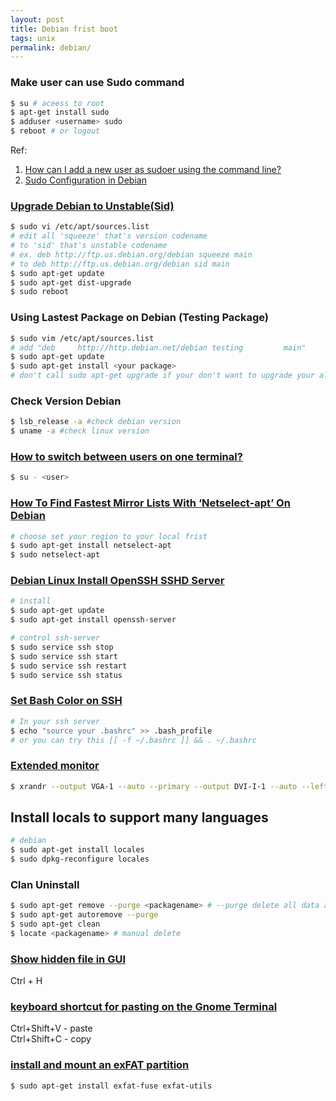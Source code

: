 ```yaml
---
layout: post
title: Debian frist boot
tags: unix
permalink: debian/
---
```


### Make user can use Sudo command

```sh
$ su # aceess to root  
$ apt-get install sudo  
$ adduser <username> sudo  
$ reboot # or logout  
```
Ref:  
1. [How can I add a new user as sudoer using the command line?](http://askubuntu.com/questions/7477/how-can-i-add-a-new-user-as-sudoer-using-the-command-line)    
2. [Sudo Configuration in Debian](http://www.debianhelp.co.uk/sudo.htm)    

### [Upgrade Debian to Unstable(Sid)](https://www.digitalocean.com/community/tutorials/upgrading-debian-to-unstable)

```sh
$ sudo vi /etc/apt/sources.list
# edit all 'squeeze' that's version codename 
# to 'sid' that's unstable codename
# ex. deb http://ftp.us.debian.org/debian squeeze main 
# to deb http://ftp.us.debian.org/debian sid main
$ sudo apt-get update
$ sudo apt-get dist-upgrade
$ sudo reboot
```

### Using Lastest Package on Debian (Testing Package)

```sh
$ sudo vim /etc/apt/sources.list
# add "deb     http://http.debian.net/debian testing         main"
$ sudo apt-get update
$ sudo apt-get install <your package>
# don't call sudo apt-get upgrade if your don't want to upgrade your all system to lastest packages
```

### Check Version Debian

```sh
$ lsb_release -a #check debian version
$ uname -a #check linux version
```

### [How to switch between users on one terminal?](http://unix.stackexchange.com/questions/3568/how-to-switch-between-users-on-one-terminal)

```sh
$ su - <user>
```


### [How To Find Fastest Mirror Lists With ‘Netselect-apt’ On Debian](http://www.unixmen.com/how-to-find-fastest-official-mirror-lists-with-netselect-apt-on-debian/)

```sh
# choose set your region to your local frist
$ sudo apt-get install netselect-apt
$ sudo netselect-apt
```

### [Debian Linux Install OpenSSH SSHD Server](http://www.cyberciti.biz/faq/debian-linux-install-openssh-sshd-server/)

```sh
# install
$ sudo apt-get update
$ sudo apt-get install openssh-server

# control ssh-server
$ sudo service ssh stop
$ sudo service ssh start
$ sudo service ssh restart
$ sudo service ssh status
```

### [Set Bash Color on SSH](http://ubuntuforums.org/showthread.php?t=1733664)

```sh
# In your ssh server
$ echo "source your .bashrc" >> .bash_profile
# or you can try this [[ -f ~/.bashrc ]] && . ~/.bashrc
```

### [Extended monitor](http://unix.stackexchange.com/questions/101283/extended-monitor-scroll-right-to-access-left-screen)


```sh
$ xrandr --output VGA-1 --auto --primary --output DVI-I-1 --auto --left-of VGA-1
```
## Install locals to support many languages

```sh
# debian
$ sudo apt-get install locales
$ sudo dpkg-reconfigure locales
```

### Clan Uninstall

```sh
$ sudo apt-get remove --purge <packagename> # --purge delete all data and config
$ sudo apt-get autoremove --purge
$ sudo apt-get clean
$ locate <packagename> # manual delete
```

### [Show hidden file in GUI](http://ubuntuforums.org/showthread.php?t=1108528)

Ctrl + H


### [keyboard shortcut for pasting on the Gnome Terminal](http://askubuntu.com/questions/202459/keyboard-shortcut-for-pasting-on-the-gnome-terminal)

Ctrl+Shift+V - paste   
Ctrl+Shift+C - copy  

### [install and mount an exFAT partition](http://askubuntu.com/questions/100278/how-do-i-install-and-mount-an-exfat-partition)

```sh
$ sudo apt-get install exfat-fuse exfat-utils
```
